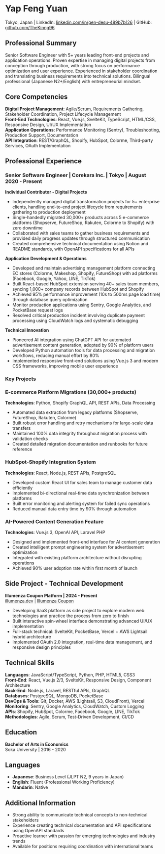 # Yap Feng Yuan
Tokyo, Japan | LinkedIn: [linkedin.com/in/gen-desu-489b7b126](https://www.linkedin.com/in/gen-desu-489b7b126) | GitHub: [github.com/TheKinng96](https://github.com/TheKinng96)

## Professional Summary

Senior Software Engineer with 5+ years leading front-end projects and application operations. Proven expertise in managing digital projects from conception through production, with strong focus on performance optimization and user experience. Experienced in stakeholder coordination and translating business requirements into technical solutions. Bilingual professional (Japanese N2+/English) with entrepreneurial mindset.

## Core Competencies

**Digital Project Management**: Agile/Scrum, Requirements Gathering, Stakeholder Coordination, Project Lifecycle Management  
**Front-End Technologies**: React, Vue.js, SvelteKit, TypeScript, HTML/CSS, Responsive Design, UI/UX Implementation  
**Application Operations**: Performance Monitoring (Sentry), Troubleshooting, Production Support, Documentation  
**API Integration**: REST/GraphQL, Shopify, HubSpot, Colorme, Third-party Services, OAuth Implementation

## Professional Experience

### Senior Software Engineer | Corekara Inc. | Tokyo | August 2020 - Present

**Individual Contributor - Digital Projects**
- Independently managed digital transformation projects for 5+ enterprise clients, handling end-to-end project lifecycle from requirements gathering to production deployment
- Single-handedly migrated 30,000+ products across 5 e-commerce platforms (Shopserve, FutureShop, Rakuten, Colorme to Shopify) with zero downtime
- Collaborated with sales teams to gather business requirements and provided daily progress updates through structured communication
- Created comprehensive technical documentation using Notion and README standards, with OpenAPI specifications for all APIs

**Application Development & Operations**
- Developed and maintain advertising management platform connecting EC stores (Colorme, Makeshop, Shopify, FutureShop) with ad platforms (Facebook, Google, Yahoo, LINE, TikTok)
- Built React-based HubSpot extension serving 40+ sales team members, syncing 1,000+ company records between HubSpot and Shopify
- Achieved 95% performance improvement (10s to 500ms page load time) through database query optimization
- Monitor production applications using Sentry, Google Analytics, and PocketBase request logs
- Resolved critical production incident involving duplicate payment processing using CloudWatch logs and systematic debugging

**Technical Innovation**
- Pioneered AI integration using ChatGPT API for automated advertisement content generation, adopted by 90% of platform users
- Developed Python automation tools for data processing and migration workflows, reducing manual effort by 80%
- Implemented responsive front-end solutions using Vue.js 3 and modern CSS frameworks, improving mobile user experience

### Key Projects

### E-commerce Platform Migrations (30,000+ products)
**Technologies**: Python, Shopify GraphQL API, REST APIs, Data Processing  
- Automated data extraction from legacy platforms (Shopserve, FutureShop, Rakuten, Colorme)
- Built robust error handling and retry mechanisms for large-scale data transfers
- Maintained 100% data integrity throughout migration process with validation checks
- Created detailed migration documentation and runbooks for future reference

### HubSpot-Shopify Integration System
**Technologies**: React, Node.js, REST APIs, PostgreSQL  
- Developed custom React UI for sales team to manage customer data efficiently
- Implemented bi-directional real-time data synchronization between platforms
- Built error monitoring and alerting system for failed sync operations
- Reduced manual data entry time by 90% through automation

### AI-Powered Content Generation Feature
**Technologies**: Vue.js 3, OpenAI API, Laravel PHP  
- Designed and implemented front-end interface for AI content generation
- Created intelligent prompt engineering system for advertisement optimization
- Integrated with existing platform architecture without disrupting operations
- Achieved 90% user adoption rate within first month of launch

## Side Project - Technical Development
**Illumenza Coupon Platform | 2024 - Present**  
[illumenza.dev](https://illumenza.dev) | [Illumenza Coupon](https://coupon.illumenza.dev)
- Developing SaaS platform as side project to explore modern web technologies and practice the process from zero to finish
- Built interactive spin-wheel interface demonstrating advanced UI/UX implementation
- Full-stack technical: SvelteKit, PocketBase, Vercel + AWS Lightsail hybrid architecture
- Implemented OAuth 2.0 integration, real-time data management, and responsive design principles

## Technical Skills

**Languages**: JavaScript/TypeScript, Python, PHP, HTML5, CSS3  
**Front-End**: React, Vue.js 2/3, SvelteKit, Responsive Design, Component Architecture  
**Back-End**: Node.js, Laravel, RESTful APIs, GraphQL  
**Databases**: PostgreSQL, MongoDB, PocketBase  
**DevOps & Tools**: Git, Docker, AWS (Lightsail, S3, CloudFront), Vercel  
**Monitoring**: Sentry, Google Analytics, CloudWatch, Custom Logging  
**APIs**: Shopify, HubSpot, Colorme, Facebook, Google, LINE, TikTok  
**Methodologies**: Agile, Scrum, Test-Driven Development, CI/CD

## Education

**Bachelor of Arts in Economics**  
Soka University | 2016 - 2020

## Languages

- **Japanese**: Business Level (JLPT N2, 9 years in Japan)
- **English**: Fluent (Professional Working Proficiency)
- **Mandarin**: Native

## Additional Information

- Strong ability to communicate technical concepts to non-technical stakeholders
- Experience creating technical documentation and API specifications using OpenAPI standards
- Proactive learner with passion for emerging technologies and industry trends
- Available for positions requiring coordination with international teams